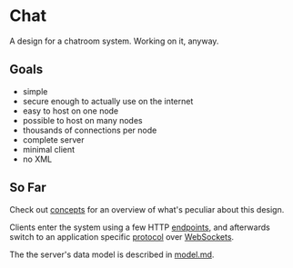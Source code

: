 Chat
====
A design for a chatroom system.  Working on it, anyway.

Goals
-----
- simple
- secure enough to actually use on the internet
- easy to host on one node
- possible to host on many nodes
- thousands of connections per node
- complete server
- minimal client
- no XML

So Far
------
Check out [concepts][4] for an overview of what's peculiar about this design.

Clients enter the system using a few HTTP [endpoints][1], and
afterwards switch to an application specific [protocol][2] over
[WebSockets][3].

The the server's data model is described in [model.md][5].

[1]: design/endpoints.md
[2]: design/protocol.md
[3]: https://developer.mozilla.org/en-US/docs/Web/API/WebSockets_API
[4]: design/concepts.md
[5]: design/model.md
